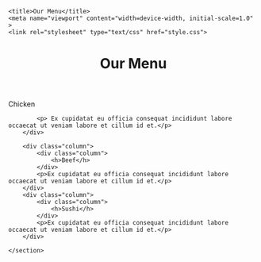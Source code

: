 
<!DOCTYPE html>
<html lang="en">
<head>
	<meta charset="utf-8">

	<title>Our Menu</title> 
	<meta name="viewport" content="width=device-width, initial-scale=1.0" >
	<link rel="stylesheet" type="text/css" href="style.css">

</head>
<body>

<div class="wrapper">
	<header>
		<h1>
			Our Menu
		</h1>
	</header>
	<section class="columns">
		<div class="column">
			<div class="column">
			<h> Chicken </h>
		</div>
			
			<p> Ex cupidatat eu officia consequat incididunt labore occaecat ut veniam labore et cillum id et.</p>
		</div>

		<div class="column">
			<div class="column">
				<h>Beef</h>
			</div>
			<p>Ex cupidatat eu officia consequat incididunt labore occaecat ut veniam labore et cillum id et.</p>
		</div>
		<div class="column">
			<div class="column">
				<h>Sushi</h>
			</div>
			<p>Ex cupidatat eu officia consequat incididunt labore occaecat ut veniam labore et cillum id et.</p>
		</div>
		
	</section>

</div>
</body>


</html>

